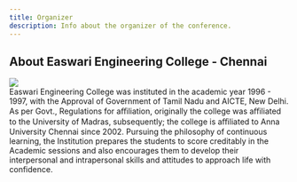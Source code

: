 ```yaml
---
title: Organizer
description: Info about the organizer of the conference.
---
```


## About Easwari Engineering College - Chennai
<div class = "mx-auto w-full">
<img src = "/EEC_ICON.webp" class = "mx-auto w-48 h-48"/>
</div>
Easwari Engineering College was instituted in the academic year 1996 - 1997, with the Approval of Government of Tamil Nadu and AICTE, New Delhi. As per Govt., Regulations for aﬃliation, originally the college was aﬃliated to the University of Madras, subsequently; the college is aﬃliated to Anna University Chennai since 2002. Pursuing the philosophy of continuous learning, the Institution prepares the students to score creditably in the Academic sessions and also encourages them to develop their interpersonal and intrapersonal skills and attitudes to approach life with confidence.


